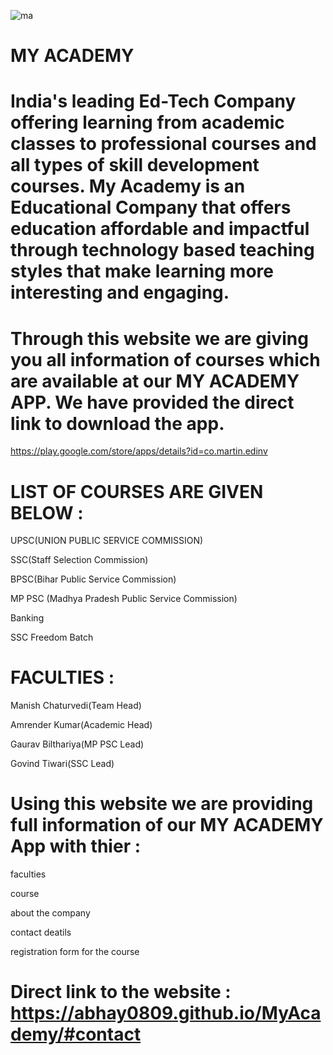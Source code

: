 ![ma](https://user-images.githubusercontent.com/84720454/193931969-28f7b2ba-9d70-4fbb-a133-aa507f32f57f.png)

#  MY ACADEMY


#  India's leading Ed-Tech Company offering learning from academic classes to professional courses and all types of skill development courses. My Academy is an Educational Company that offers education affordable and impactful through technology based teaching styles that make learning more interesting and engaging.

#  Through this website we are giving you all information of courses which are available at our MY ACADEMY APP. We have provided the direct link to download the app.
https://play.google.com/store/apps/details?id=co.martin.edinv


#  LIST OF COURSES ARE GIVEN BELOW :

UPSC(UNION PUBLIC SERVICE COMMISSION)

SSC(Staff Selection Commission)

BPSC(Bihar Public Service Commission)

MP PSC (Madhya Pradesh Public Service Commission)

Banking

SSC Freedom Batch


#  FACULTIES :

Manish Chaturvedi(Team Head)

Amrender Kumar(Academic Head)

Gaurav Bilthariya(MP PSC Lead)

Govind Tiwari(SSC Lead)

#  Using this website we are providing full information of our MY ACADEMY App with thier :

faculties 
   
course 
    
about the company
    
contact deatils
     
registration form for the course


#  Direct link to the website : https://abhay0809.github.io/MyAcademy/#contact




